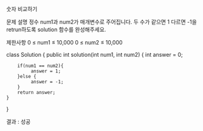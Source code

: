 숫자 비교하기

문제 설명
정수 num1과 num2가 매개변수로 주어집니다. 두 수가 같으면 1 다르면 -1을 retrun하도록 solution 함수를 완성해주세요.

제한사항
0 ≤ num1 ≤ 10,000
0 ≤ num2 ≤ 10,000

class Solution {
    public int solution(int num1, int num2) {
        int answer = 0;
        
        if(num1 == num2){
             answer = 1;
        }else {
             answer = -1;
        }
        return answer;
    }
}

결과 : 성공